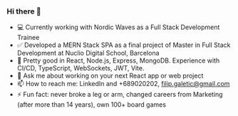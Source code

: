 ### Hi there 👋




- 💻 Currently working with Nordic Waves as a Full Stack Development Trainee
- ✅ Developed a MERN Stack SPA as a final project of Master in Full Stack Development at Nuclio Digital School, Barcelona
- 🌱 Pretty good in React, Node.js, Express, MongoDB. Experience with CI/CD, TypeScript, WebSockets, JWT, Vite.
- 💬 Ask me about working on your next React app or web project
- 📫 How to reach me: LinkedIn and +689020202, filip.galetic@gmail.com
- ⚡ Fun fact: never broke a leg or arm, changed careers from Marketing (after more than 14 years), own 100+ board games
